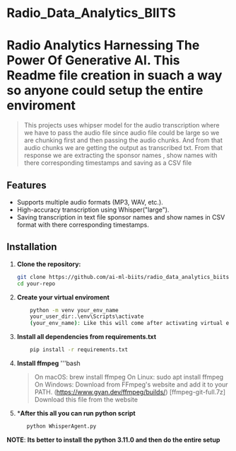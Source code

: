 # Radio_Data_Analytics_BIITS

# Radio Analytics Harnessing The Power Of Generative AI. This Readme file creation in suach a way so anyone could setup the entire enviroment

> This projects uses whipser model for the audio transcription where we have to pass the audio file since audio file could be large so we are chunking first and then passing the audio chunks.
> And from that audio chunks we are getting the output as transcribed txt.
> From that response we are extracting the sponsor names , show names with there corresponding timestamps and saving as a CSV file


## Features
- Supports multiple audio formats (MP3, WAV, etc.).
- High-accuracy transcription using Whisper("large").
- Saving transcription in text file sponsor names and show names in CSV format with there corresponding timestamps.

## Installation
1. **Clone the repository:**
   ```bash
   git clone https://github.com/ai-ml-biits/radio_data_analytics_biits.git
   cd your-repo

2. **Create your virtual enviroment**
   ```bash
       python -m venv your_env_name
       your_user_dir:.\env\Scripts\activate
       (your_env_name): Like this will come after activating virtual enviroment
   
3. **Install all dependencies from requirements.txt**
    ```bash
        pip install -r requirements.txt

4. **Install ffmpeg**
   '''bash 
      > On macOS: brew install ffmpeg
      > On Linux: sudo apt install ffmpeg
      > On Windows: Download from FFmpeg's website and add it to your PATH. (https://www.gyan.dev/ffmpeg/builds/) [ffmpeg-git-full.7z] Download this file from the website
      
      
5. ***After this all you can run python script**
   ```bash
      python WhisperAgent.py


**NOTE**: **Its better to install the python 3.11.0 and then do the entire setup**




  
